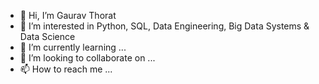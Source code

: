 - 👋 Hi, I’m Gaurav Thorat
- 👀 I’m interested in Python, SQL, Data Engineering, Big Data Systems & Data Science
- 🌱 I’m currently learning ...
- 💞️ I’m looking to collaborate on ...
- 📫 How to reach me ...

<!---
thorgaurav/thorgaurav is a ✨ special ✨ repository because its `README.md` (this file) appears on your GitHub profile.
You can click the Preview link to take a look at your changes.
--->
